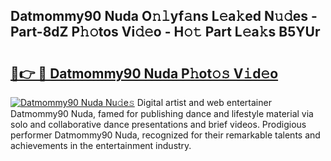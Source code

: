 ## Datmommy90 Nuda O𝚗𝚕yf𝚊ns L𝚎a𝚔ed N𝚞𝚍es - Part-8dZ P𝚑𝚘tos Vi𝚍𝚎o - H𝚘𝚝 Part L𝚎a𝚔s B5YUr

# <h2><a href="http://kf66yl.oniu.top/?m=Datmommy90+Nuda">🔗👉 🔴 Datmommy90 Nuda P𝚑ot𝚘𝚜 V𝚒d𝚎o</a></h2>

[![Datmommy90 Nuda Nu𝚍e𝚜](https://i.imgur.com/0qMVB7G.gif)](http://kf66yl.oniu.top/?m=Datmommy90+Nuda)
Digital artist and web entertainer Datmommy90 Nuda, famed for publishing dance and lifestyle material via solo and collaborative dance presentations and brief videos. Prodigious performer Datmommy90 Nuda, recognized for their remarkable talents and achievements in the entertainment industry.  
